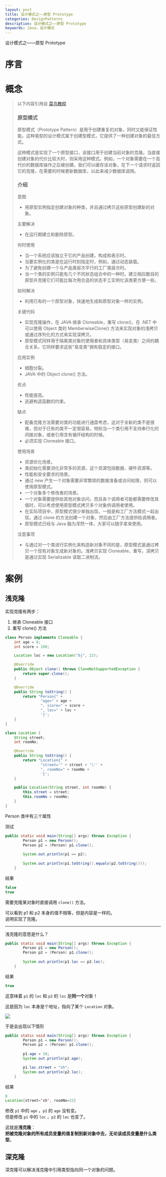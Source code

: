 ```yaml
---
layout: post
title: 设计模式之——原型 Prototype
categories: DesignPatterns
description: 设计模式之——原型 Prototype
keywords: Java，设计模式
---
```


设计模式之——原型 Prototype

# 序言


# 概念

> 以下内容引用自 [菜鸟教程](https://www.runoob.com/design-pattern/template-pattern.html)
> 
> ### 原型模式
> 原型模式（Prototype Pattern）是用于创建重复的对象，同时又能保证性能。这种类型的设计模式属于创建型模式，它提供了一种创建对象的最佳方式。
> 
> 这种模式是实现了一个原型接口，该接口用于创建当前对象的克隆。当直接创建对象的代价比较大时，则采用这种模式。例如，一个对象需要在一个高代价的数据库操作之后被创建。我们可以缓存该对象，在下一个请求时返回它的克隆，在需要的时候更新数据库，以此来减少数据库调用。
> 
> ### 介绍
> 意图
> - 用原型实例指定创建对象的种类，并且通过拷贝这些原型创建新的对象。
> 
> 主要解决
> - 在运行期建立和删除原型。
> 
> 何时使用
> - 当一个系统应该独立于它的产品创建，构成和表示时。 
> - 当要实例化的类是在运行时刻指定时，例如，通过动态装载。
> - 为了避免创建一个与产品类层次平行的工厂类层次时。
> - 当一个类的实例只能有几个不同状态组合中的一种时。建立相应数目的原型并克隆它们可能比每次用合适的状态手工实例化该类更方便一些。
> 
> 如何解决
> - 利用已有的一个原型对象，快速地生成和原型对象一样的实例。
> 
> 关键代码
> - 实现克隆操作，在 JAVA 继承 Cloneable，重写 clone()，在 .NET 中可以使用 Object 类的 MemberwiseClone() 方法来实现对象的浅拷贝或通过序列化的方式来实现深拷贝。 
> - 原型模式同样用于隔离类对象的使用者和具体类型（易变类）之间的耦合关系，它同样要求这些"易变类"拥有稳定的接口。
> 
> 应用实例
> - 细胞分裂。
> - JAVA 中的 Object clone() 方法。
> 
> 优点
> - 性能提高。 
> - 逃避构造函数的约束。
> 
> 缺点
> - 配备克隆方法需要对类的功能进行通盘考虑，这对于全新的类不是很难，但对于已有的类不一定很容易，特别当一个类引用不支持串行化的间接对象，或者引用含有循环结构的时候。 
> - 必须实现 Cloneable 接口。
> 
> 使用场景
> - 资源优化场景。
> - 类初始化需要消化非常多的资源，这个资源包括数据、硬件资源等。 
> - 性能和安全要求的场景。 
> - 通过 new 产生一个对象需要非常繁琐的数据准备或访问权限，则可以使用原型模式。 
> - 一个对象多个修改者的场景。 
> - 一个对象需要提供给其他对象访问，而且各个调用者可能都需要修改其值时，可以考虑使用原型模式拷贝多个对象供调用者使用。 
> - 在实际项目中，原型模式很少单独出现，一般是和工厂方法模式一起出现，通过 clone 的方法创建一个对象，然后由工厂方法提供给调用者。
> - 原型模式已经与 Java 融为浑然一体，大家可以随手拿来使用。
> 
> 注意事项
> - 与通过对一个类进行实例化来构造新对象不同的是，原型模式是通过拷贝一个现有对象生成新对象的。浅拷贝实现 Cloneable，重写，深拷贝是通过实现 Serializable 读取二进制流。

# 案例
## 浅克隆
实现克隆有两步：
1. 继承 Cloneable 接口
2. 重写 clone() 方法
```java
class Person implements Cloneable {
    int age = 8;
    int score = 100;

    Location loc = new Location("bj", 22);

    @Override
    public Object clone() throws CloneNotSupportedException {
        return super.clone();
    }

    @Override
    public String toString() {
        return "Person{" +
                "age=" + age +
                ", score=" + score +
                ", loc=" + loc +
                '}';
    }
}

class Location {
    String street;
    int roomNo;

    @Override
    public String toString() {
        return "Location{" +
                "street='" + street + '\'' +
                ", roomNo=" + roomNo +
                '}';
    }

    public Location(String street, int roomNo) {
        this.street = street;
        this.roomNo = roomNo;
    }
}
```
Person 类中有三个属性

测试
```java
public static void main(String[] args) throws Exception {
        Person p1 = new Person();
        Person p2 = (Person) p1.clone();
		
        System.out.println(p1 == p2);
		
        System.out.println(p1.toString().equals(p2.toString()));
    }
```
结果
```java
false
true
```
需要克隆某对象时直接调用 `clone()` 方法。

可以看到 p1 和 p2 本身的值不相等，但是内容是一样的。<br>
说明实现了克隆。


----------


浅克隆的意思是什么？

```java
public static void main(String[] args) throws Exception {
        Person p1 = new Person();
        Person p2 = (Person) p1.clone();
		
        System.out.println(p1.loc == p2.loc);
    }
```
结果
```java
true
```
这意味着 `p1` 的 `loc` 和 `p2` 的 `loc` 是**同一个**对象！

这是因为 `loc` 本身是个地址，指向了某个 `Location` 对象。

![](\images\posts\designpatterns\prototype\loc.png)

于是会出现以下情形
```java
public static void main(String[] args) throws Exception {
        Person p1 = new Person();
        Person p2 = (Person) p1.clone();
		
		p1.age = 18;
        System.out.println(p2.age);

        p1.loc.street = "sh";
        System.out.println(p2.loc);
    }
```
结果
```java
8
Location{street='sh', roomNo=22}
```
修改 `p1` 中的 `age` ，`p2` 的 `age` 没有变。<br>
但是修改 `p1` 中的 `loc` ，`p2` 的 `loc` 也变了。

这就是**浅克隆**：<br>
**把被克隆对象的所有成员变量的值复制到新对象中去，无论该成员变量是什么类型**。

## 深克隆
深克隆可以解决浅克隆中引用类型指向同一个对象的问题。
```java
```
```java
```
```java
```
```java
```
```java
```
```java
```
```java
```
```java
```
```java
```
```java
```
```java
```
```java
```

# 源码链接
该文章源码链接 [Github](https://github.com/kekaiyuan/designpatterns/tree/main/src/main/java/com/kky/dp/templatemethod)